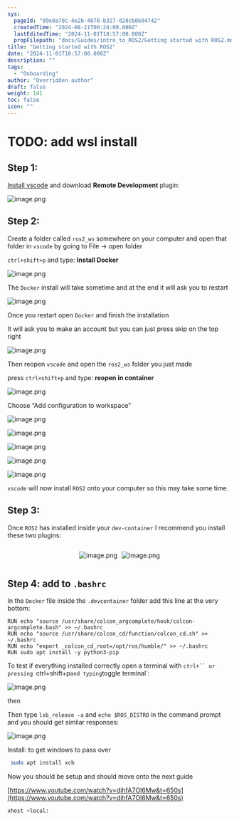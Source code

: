 ```yaml
---
sys:
  pageId: "89e0a78c-4e2b-4070-b327-d28cb0694742"
  createdTime: "2024-08-21T00:24:00.000Z"
  lastEditedTime: "2024-11-01T18:57:00.000Z"
  propFilepath: "docs/Guides/intro_to_ROS2/Getting started with ROS2.md"
title: "Getting started with ROS2"
date: "2024-11-01T18:57:00.000Z"
description: ""
tags:
  - "Onboarding"
author: "Overridden author"
draft: false
weight: 141
toc: false
icon: ""
---
```


# TODO: add wsl install

## Step 1:

[Install vscode](https://code.visualstudio.com/download) and download **Remote Development** plugin:

![image.png](https://prod-files-secure.s3.us-west-2.amazonaws.com/d518164a-d88e-44d1-a4ee-3adb3bd8bce0/efb52993-1881-4a40-b95e-6f020334f022/image.png?X-Amz-Algorithm=AWS4-HMAC-SHA256&X-Amz-Content-Sha256=UNSIGNED-PAYLOAD&X-Amz-Credential=ASIAZI2LB466QVCIAYZR%2F20250223%2Fus-west-2%2Fs3%2Faws4_request&X-Amz-Date=20250223T070707Z&X-Amz-Expires=3600&X-Amz-Security-Token=IQoJb3JpZ2luX2VjENf%2F%2F%2F%2F%2F%2F%2F%2F%2F%2FwEaCXVzLXdlc3QtMiJHMEUCIQC%2Fx0CUbvGocqGMuAyT%2FQ1fwtMZETo2Ys90P23odyh%2BjwIgLPHrsFcCK8f4iN9oPCAOD6%2Fz%2BIg8ZKftUtdovfIvG9sq%2FwMIEBAAGgw2Mzc0MjMxODM4MDUiDEtTGD2oG6x%2FowCstSrcA1gruf1BIFk99IEkZolS%2FWbbsftXXikeOXmK0FOoQsEYBFFMIt%2BzZ%2Fhy0xvOgqtwbF%2Bve4%2BRsVa8tzyps7NBghAhz%2FdIBFKVFuXImu0sE10vUbTCKcWpXWINinb%2BzhrwWmpoYoMGtnnhzK%2BuD5H3aF9OzLL0RvK%2BCny5h0xmgJLvFR%2FaE0L5Ytwg36g5NmBDZoOejAzCHSgXlnVizi7XX8%2FXKYIkzjzvokx3W16W4u%2F1ZSgwyttyjg0Rjw269MguYPbqVFzfZCEYJDMjy%2BNVIg9WzDsRztdaEo0tNnDhKwoMIACURDX%2BeytpG8IsYNmH2Hgs2fB%2BNHpu3UnEOTKBl%2FzSnZ%2BPNUFQ1ukjEj5U%2FGHFitl2d7ixPJOYhhA6BQ95uDZAbY5SAXRXb3SmHmotUZvr4Vw%2FeW0paCPD2mzCVp9ET8p7mihuGobiOYXkOprC9RELvNCQmDQIj%2BkQ5UweQ64%2F8%2BCnUokI%2FQh%2F1L3Es2jRIOcDJLyKv3flbDvvzjY68XtswALKzjY2Sw0aq9tgyyOXfzTKYOrCZVsv7AoRcYUP4O%2Bbmbg1QmcQIOxOu0wMSKbbyuGzQe3swiyEDJbJTxghIpOm0ypK2brSYMpDvhvrLmD9h709OafE5%2Bg%2BMJSE670GOqUBLpr7MHv98%2FnTCJ4bFmWWyYt9mxfgQOZH5uPAb%2FMD6zyFmpQkyc8j%2FKof70w2HBtlg1AFC3GWJ39buouvINr5xV9ar2o7Wu7EbWhIouoxsrmdfLpCGcHWNTjhKmjLGdxi1jT0AbuKKXDiLkivOqg49o%2Fo%2Bni%2BYKZW0nz0zSuaHKEwBMudxHBNodBU%2BtOZbkPVRQ1KX1YEZNJbqYV8CtoIwgPfk%2Blw&X-Amz-Signature=879a8055e80a9ec962be0ecd457e114fe093993b6700d9f035acfda37c5f7caa&X-Amz-SignedHeaders=host&x-id=GetObject)

## Step 2:

Create a folder called `ros2_ws` somewhere on your computer and open that folder in `vscode` by going to File → open folder 

`ctrl+shift+p` and type: **Install Docker**

![image.png](https://prod-files-secure.s3.us-west-2.amazonaws.com/d518164a-d88e-44d1-a4ee-3adb3bd8bce0/2269dc0e-1cd5-47ff-bceb-c04ad9b2eab0/image.png?X-Amz-Algorithm=AWS4-HMAC-SHA256&X-Amz-Content-Sha256=UNSIGNED-PAYLOAD&X-Amz-Credential=ASIAZI2LB466QVCIAYZR%2F20250223%2Fus-west-2%2Fs3%2Faws4_request&X-Amz-Date=20250223T070707Z&X-Amz-Expires=3600&X-Amz-Security-Token=IQoJb3JpZ2luX2VjENf%2F%2F%2F%2F%2F%2F%2F%2F%2F%2FwEaCXVzLXdlc3QtMiJHMEUCIQC%2Fx0CUbvGocqGMuAyT%2FQ1fwtMZETo2Ys90P23odyh%2BjwIgLPHrsFcCK8f4iN9oPCAOD6%2Fz%2BIg8ZKftUtdovfIvG9sq%2FwMIEBAAGgw2Mzc0MjMxODM4MDUiDEtTGD2oG6x%2FowCstSrcA1gruf1BIFk99IEkZolS%2FWbbsftXXikeOXmK0FOoQsEYBFFMIt%2BzZ%2Fhy0xvOgqtwbF%2Bve4%2BRsVa8tzyps7NBghAhz%2FdIBFKVFuXImu0sE10vUbTCKcWpXWINinb%2BzhrwWmpoYoMGtnnhzK%2BuD5H3aF9OzLL0RvK%2BCny5h0xmgJLvFR%2FaE0L5Ytwg36g5NmBDZoOejAzCHSgXlnVizi7XX8%2FXKYIkzjzvokx3W16W4u%2F1ZSgwyttyjg0Rjw269MguYPbqVFzfZCEYJDMjy%2BNVIg9WzDsRztdaEo0tNnDhKwoMIACURDX%2BeytpG8IsYNmH2Hgs2fB%2BNHpu3UnEOTKBl%2FzSnZ%2BPNUFQ1ukjEj5U%2FGHFitl2d7ixPJOYhhA6BQ95uDZAbY5SAXRXb3SmHmotUZvr4Vw%2FeW0paCPD2mzCVp9ET8p7mihuGobiOYXkOprC9RELvNCQmDQIj%2BkQ5UweQ64%2F8%2BCnUokI%2FQh%2F1L3Es2jRIOcDJLyKv3flbDvvzjY68XtswALKzjY2Sw0aq9tgyyOXfzTKYOrCZVsv7AoRcYUP4O%2Bbmbg1QmcQIOxOu0wMSKbbyuGzQe3swiyEDJbJTxghIpOm0ypK2brSYMpDvhvrLmD9h709OafE5%2Bg%2BMJSE670GOqUBLpr7MHv98%2FnTCJ4bFmWWyYt9mxfgQOZH5uPAb%2FMD6zyFmpQkyc8j%2FKof70w2HBtlg1AFC3GWJ39buouvINr5xV9ar2o7Wu7EbWhIouoxsrmdfLpCGcHWNTjhKmjLGdxi1jT0AbuKKXDiLkivOqg49o%2Fo%2Bni%2BYKZW0nz0zSuaHKEwBMudxHBNodBU%2BtOZbkPVRQ1KX1YEZNJbqYV8CtoIwgPfk%2Blw&X-Amz-Signature=4f5b788ccb172d8a88b36b3edb85537b98ead74b8fe7a3bf2711b6dfe7d07588&X-Amz-SignedHeaders=host&x-id=GetObject)

The `Docker` install will take sometime and at the end it will ask you to restart

![image.png](https://prod-files-secure.s3.us-west-2.amazonaws.com/d518164a-d88e-44d1-a4ee-3adb3bd8bce0/ed233f78-be33-4b1f-b89c-9c346c0e961e/image.png?X-Amz-Algorithm=AWS4-HMAC-SHA256&X-Amz-Content-Sha256=UNSIGNED-PAYLOAD&X-Amz-Credential=ASIAZI2LB466QVCIAYZR%2F20250223%2Fus-west-2%2Fs3%2Faws4_request&X-Amz-Date=20250223T070707Z&X-Amz-Expires=3600&X-Amz-Security-Token=IQoJb3JpZ2luX2VjENf%2F%2F%2F%2F%2F%2F%2F%2F%2F%2FwEaCXVzLXdlc3QtMiJHMEUCIQC%2Fx0CUbvGocqGMuAyT%2FQ1fwtMZETo2Ys90P23odyh%2BjwIgLPHrsFcCK8f4iN9oPCAOD6%2Fz%2BIg8ZKftUtdovfIvG9sq%2FwMIEBAAGgw2Mzc0MjMxODM4MDUiDEtTGD2oG6x%2FowCstSrcA1gruf1BIFk99IEkZolS%2FWbbsftXXikeOXmK0FOoQsEYBFFMIt%2BzZ%2Fhy0xvOgqtwbF%2Bve4%2BRsVa8tzyps7NBghAhz%2FdIBFKVFuXImu0sE10vUbTCKcWpXWINinb%2BzhrwWmpoYoMGtnnhzK%2BuD5H3aF9OzLL0RvK%2BCny5h0xmgJLvFR%2FaE0L5Ytwg36g5NmBDZoOejAzCHSgXlnVizi7XX8%2FXKYIkzjzvokx3W16W4u%2F1ZSgwyttyjg0Rjw269MguYPbqVFzfZCEYJDMjy%2BNVIg9WzDsRztdaEo0tNnDhKwoMIACURDX%2BeytpG8IsYNmH2Hgs2fB%2BNHpu3UnEOTKBl%2FzSnZ%2BPNUFQ1ukjEj5U%2FGHFitl2d7ixPJOYhhA6BQ95uDZAbY5SAXRXb3SmHmotUZvr4Vw%2FeW0paCPD2mzCVp9ET8p7mihuGobiOYXkOprC9RELvNCQmDQIj%2BkQ5UweQ64%2F8%2BCnUokI%2FQh%2F1L3Es2jRIOcDJLyKv3flbDvvzjY68XtswALKzjY2Sw0aq9tgyyOXfzTKYOrCZVsv7AoRcYUP4O%2Bbmbg1QmcQIOxOu0wMSKbbyuGzQe3swiyEDJbJTxghIpOm0ypK2brSYMpDvhvrLmD9h709OafE5%2Bg%2BMJSE670GOqUBLpr7MHv98%2FnTCJ4bFmWWyYt9mxfgQOZH5uPAb%2FMD6zyFmpQkyc8j%2FKof70w2HBtlg1AFC3GWJ39buouvINr5xV9ar2o7Wu7EbWhIouoxsrmdfLpCGcHWNTjhKmjLGdxi1jT0AbuKKXDiLkivOqg49o%2Fo%2Bni%2BYKZW0nz0zSuaHKEwBMudxHBNodBU%2BtOZbkPVRQ1KX1YEZNJbqYV8CtoIwgPfk%2Blw&X-Amz-Signature=7cc0276876f9eb7d30eaf647a79469ada5816ccaa54e6a14e3a8120101634e2f&X-Amz-SignedHeaders=host&x-id=GetObject)

Once you restart open `Docker` and finish the installation

It will ask you to make an account but you can just press skip on the top right

![image.png](https://prod-files-secure.s3.us-west-2.amazonaws.com/d518164a-d88e-44d1-a4ee-3adb3bd8bce0/21010ad9-1659-4fd9-9f59-9932a09b2a3d/image.png?X-Amz-Algorithm=AWS4-HMAC-SHA256&X-Amz-Content-Sha256=UNSIGNED-PAYLOAD&X-Amz-Credential=ASIAZI2LB466QVCIAYZR%2F20250223%2Fus-west-2%2Fs3%2Faws4_request&X-Amz-Date=20250223T070707Z&X-Amz-Expires=3600&X-Amz-Security-Token=IQoJb3JpZ2luX2VjENf%2F%2F%2F%2F%2F%2F%2F%2F%2F%2FwEaCXVzLXdlc3QtMiJHMEUCIQC%2Fx0CUbvGocqGMuAyT%2FQ1fwtMZETo2Ys90P23odyh%2BjwIgLPHrsFcCK8f4iN9oPCAOD6%2Fz%2BIg8ZKftUtdovfIvG9sq%2FwMIEBAAGgw2Mzc0MjMxODM4MDUiDEtTGD2oG6x%2FowCstSrcA1gruf1BIFk99IEkZolS%2FWbbsftXXikeOXmK0FOoQsEYBFFMIt%2BzZ%2Fhy0xvOgqtwbF%2Bve4%2BRsVa8tzyps7NBghAhz%2FdIBFKVFuXImu0sE10vUbTCKcWpXWINinb%2BzhrwWmpoYoMGtnnhzK%2BuD5H3aF9OzLL0RvK%2BCny5h0xmgJLvFR%2FaE0L5Ytwg36g5NmBDZoOejAzCHSgXlnVizi7XX8%2FXKYIkzjzvokx3W16W4u%2F1ZSgwyttyjg0Rjw269MguYPbqVFzfZCEYJDMjy%2BNVIg9WzDsRztdaEo0tNnDhKwoMIACURDX%2BeytpG8IsYNmH2Hgs2fB%2BNHpu3UnEOTKBl%2FzSnZ%2BPNUFQ1ukjEj5U%2FGHFitl2d7ixPJOYhhA6BQ95uDZAbY5SAXRXb3SmHmotUZvr4Vw%2FeW0paCPD2mzCVp9ET8p7mihuGobiOYXkOprC9RELvNCQmDQIj%2BkQ5UweQ64%2F8%2BCnUokI%2FQh%2F1L3Es2jRIOcDJLyKv3flbDvvzjY68XtswALKzjY2Sw0aq9tgyyOXfzTKYOrCZVsv7AoRcYUP4O%2Bbmbg1QmcQIOxOu0wMSKbbyuGzQe3swiyEDJbJTxghIpOm0ypK2brSYMpDvhvrLmD9h709OafE5%2Bg%2BMJSE670GOqUBLpr7MHv98%2FnTCJ4bFmWWyYt9mxfgQOZH5uPAb%2FMD6zyFmpQkyc8j%2FKof70w2HBtlg1AFC3GWJ39buouvINr5xV9ar2o7Wu7EbWhIouoxsrmdfLpCGcHWNTjhKmjLGdxi1jT0AbuKKXDiLkivOqg49o%2Fo%2Bni%2BYKZW0nz0zSuaHKEwBMudxHBNodBU%2BtOZbkPVRQ1KX1YEZNJbqYV8CtoIwgPfk%2Blw&X-Amz-Signature=62f453e77072c49c76e1b8ddd7b128ac515513b511c7fcb2865f6ab1fd969b4b&X-Amz-SignedHeaders=host&x-id=GetObject)

Then reopen `vscode` and open the `ros2_ws` folder you just made

press `ctrl+shift+p` and type: **reopen in container**

![image.png](https://prod-files-secure.s3.us-west-2.amazonaws.com/d518164a-d88e-44d1-a4ee-3adb3bd8bce0/4e93b8c2-41ad-488c-8095-c74205196118/image.png?X-Amz-Algorithm=AWS4-HMAC-SHA256&X-Amz-Content-Sha256=UNSIGNED-PAYLOAD&X-Amz-Credential=ASIAZI2LB466QVCIAYZR%2F20250223%2Fus-west-2%2Fs3%2Faws4_request&X-Amz-Date=20250223T070707Z&X-Amz-Expires=3600&X-Amz-Security-Token=IQoJb3JpZ2luX2VjENf%2F%2F%2F%2F%2F%2F%2F%2F%2F%2FwEaCXVzLXdlc3QtMiJHMEUCIQC%2Fx0CUbvGocqGMuAyT%2FQ1fwtMZETo2Ys90P23odyh%2BjwIgLPHrsFcCK8f4iN9oPCAOD6%2Fz%2BIg8ZKftUtdovfIvG9sq%2FwMIEBAAGgw2Mzc0MjMxODM4MDUiDEtTGD2oG6x%2FowCstSrcA1gruf1BIFk99IEkZolS%2FWbbsftXXikeOXmK0FOoQsEYBFFMIt%2BzZ%2Fhy0xvOgqtwbF%2Bve4%2BRsVa8tzyps7NBghAhz%2FdIBFKVFuXImu0sE10vUbTCKcWpXWINinb%2BzhrwWmpoYoMGtnnhzK%2BuD5H3aF9OzLL0RvK%2BCny5h0xmgJLvFR%2FaE0L5Ytwg36g5NmBDZoOejAzCHSgXlnVizi7XX8%2FXKYIkzjzvokx3W16W4u%2F1ZSgwyttyjg0Rjw269MguYPbqVFzfZCEYJDMjy%2BNVIg9WzDsRztdaEo0tNnDhKwoMIACURDX%2BeytpG8IsYNmH2Hgs2fB%2BNHpu3UnEOTKBl%2FzSnZ%2BPNUFQ1ukjEj5U%2FGHFitl2d7ixPJOYhhA6BQ95uDZAbY5SAXRXb3SmHmotUZvr4Vw%2FeW0paCPD2mzCVp9ET8p7mihuGobiOYXkOprC9RELvNCQmDQIj%2BkQ5UweQ64%2F8%2BCnUokI%2FQh%2F1L3Es2jRIOcDJLyKv3flbDvvzjY68XtswALKzjY2Sw0aq9tgyyOXfzTKYOrCZVsv7AoRcYUP4O%2Bbmbg1QmcQIOxOu0wMSKbbyuGzQe3swiyEDJbJTxghIpOm0ypK2brSYMpDvhvrLmD9h709OafE5%2Bg%2BMJSE670GOqUBLpr7MHv98%2FnTCJ4bFmWWyYt9mxfgQOZH5uPAb%2FMD6zyFmpQkyc8j%2FKof70w2HBtlg1AFC3GWJ39buouvINr5xV9ar2o7Wu7EbWhIouoxsrmdfLpCGcHWNTjhKmjLGdxi1jT0AbuKKXDiLkivOqg49o%2Fo%2Bni%2BYKZW0nz0zSuaHKEwBMudxHBNodBU%2BtOZbkPVRQ1KX1YEZNJbqYV8CtoIwgPfk%2Blw&X-Amz-Signature=35975fe313055d7b3377550f79d6fd342dc28c9abdd608807a16d5058771a456&X-Amz-SignedHeaders=host&x-id=GetObject)

Choose “Add configuration to workspace”

![image.png](https://prod-files-secure.s3.us-west-2.amazonaws.com/d518164a-d88e-44d1-a4ee-3adb3bd8bce0/9560b282-5060-4989-ba37-97e7b2c22476/image.png?X-Amz-Algorithm=AWS4-HMAC-SHA256&X-Amz-Content-Sha256=UNSIGNED-PAYLOAD&X-Amz-Credential=ASIAZI2LB466QVCIAYZR%2F20250223%2Fus-west-2%2Fs3%2Faws4_request&X-Amz-Date=20250223T070707Z&X-Amz-Expires=3600&X-Amz-Security-Token=IQoJb3JpZ2luX2VjENf%2F%2F%2F%2F%2F%2F%2F%2F%2F%2FwEaCXVzLXdlc3QtMiJHMEUCIQC%2Fx0CUbvGocqGMuAyT%2FQ1fwtMZETo2Ys90P23odyh%2BjwIgLPHrsFcCK8f4iN9oPCAOD6%2Fz%2BIg8ZKftUtdovfIvG9sq%2FwMIEBAAGgw2Mzc0MjMxODM4MDUiDEtTGD2oG6x%2FowCstSrcA1gruf1BIFk99IEkZolS%2FWbbsftXXikeOXmK0FOoQsEYBFFMIt%2BzZ%2Fhy0xvOgqtwbF%2Bve4%2BRsVa8tzyps7NBghAhz%2FdIBFKVFuXImu0sE10vUbTCKcWpXWINinb%2BzhrwWmpoYoMGtnnhzK%2BuD5H3aF9OzLL0RvK%2BCny5h0xmgJLvFR%2FaE0L5Ytwg36g5NmBDZoOejAzCHSgXlnVizi7XX8%2FXKYIkzjzvokx3W16W4u%2F1ZSgwyttyjg0Rjw269MguYPbqVFzfZCEYJDMjy%2BNVIg9WzDsRztdaEo0tNnDhKwoMIACURDX%2BeytpG8IsYNmH2Hgs2fB%2BNHpu3UnEOTKBl%2FzSnZ%2BPNUFQ1ukjEj5U%2FGHFitl2d7ixPJOYhhA6BQ95uDZAbY5SAXRXb3SmHmotUZvr4Vw%2FeW0paCPD2mzCVp9ET8p7mihuGobiOYXkOprC9RELvNCQmDQIj%2BkQ5UweQ64%2F8%2BCnUokI%2FQh%2F1L3Es2jRIOcDJLyKv3flbDvvzjY68XtswALKzjY2Sw0aq9tgyyOXfzTKYOrCZVsv7AoRcYUP4O%2Bbmbg1QmcQIOxOu0wMSKbbyuGzQe3swiyEDJbJTxghIpOm0ypK2brSYMpDvhvrLmD9h709OafE5%2Bg%2BMJSE670GOqUBLpr7MHv98%2FnTCJ4bFmWWyYt9mxfgQOZH5uPAb%2FMD6zyFmpQkyc8j%2FKof70w2HBtlg1AFC3GWJ39buouvINr5xV9ar2o7Wu7EbWhIouoxsrmdfLpCGcHWNTjhKmjLGdxi1jT0AbuKKXDiLkivOqg49o%2Fo%2Bni%2BYKZW0nz0zSuaHKEwBMudxHBNodBU%2BtOZbkPVRQ1KX1YEZNJbqYV8CtoIwgPfk%2Blw&X-Amz-Signature=5a39bcd49212240beb4999da3abba570c400be25306091752f68041ee91fd926&X-Amz-SignedHeaders=host&x-id=GetObject)

![image.png](https://prod-files-secure.s3.us-west-2.amazonaws.com/d518164a-d88e-44d1-a4ee-3adb3bd8bce0/2ee63f81-886b-48e8-a553-dc6e5eac99e4/image.png?X-Amz-Algorithm=AWS4-HMAC-SHA256&X-Amz-Content-Sha256=UNSIGNED-PAYLOAD&X-Amz-Credential=ASIAZI2LB466QVCIAYZR%2F20250223%2Fus-west-2%2Fs3%2Faws4_request&X-Amz-Date=20250223T070707Z&X-Amz-Expires=3600&X-Amz-Security-Token=IQoJb3JpZ2luX2VjENf%2F%2F%2F%2F%2F%2F%2F%2F%2F%2FwEaCXVzLXdlc3QtMiJHMEUCIQC%2Fx0CUbvGocqGMuAyT%2FQ1fwtMZETo2Ys90P23odyh%2BjwIgLPHrsFcCK8f4iN9oPCAOD6%2Fz%2BIg8ZKftUtdovfIvG9sq%2FwMIEBAAGgw2Mzc0MjMxODM4MDUiDEtTGD2oG6x%2FowCstSrcA1gruf1BIFk99IEkZolS%2FWbbsftXXikeOXmK0FOoQsEYBFFMIt%2BzZ%2Fhy0xvOgqtwbF%2Bve4%2BRsVa8tzyps7NBghAhz%2FdIBFKVFuXImu0sE10vUbTCKcWpXWINinb%2BzhrwWmpoYoMGtnnhzK%2BuD5H3aF9OzLL0RvK%2BCny5h0xmgJLvFR%2FaE0L5Ytwg36g5NmBDZoOejAzCHSgXlnVizi7XX8%2FXKYIkzjzvokx3W16W4u%2F1ZSgwyttyjg0Rjw269MguYPbqVFzfZCEYJDMjy%2BNVIg9WzDsRztdaEo0tNnDhKwoMIACURDX%2BeytpG8IsYNmH2Hgs2fB%2BNHpu3UnEOTKBl%2FzSnZ%2BPNUFQ1ukjEj5U%2FGHFitl2d7ixPJOYhhA6BQ95uDZAbY5SAXRXb3SmHmotUZvr4Vw%2FeW0paCPD2mzCVp9ET8p7mihuGobiOYXkOprC9RELvNCQmDQIj%2BkQ5UweQ64%2F8%2BCnUokI%2FQh%2F1L3Es2jRIOcDJLyKv3flbDvvzjY68XtswALKzjY2Sw0aq9tgyyOXfzTKYOrCZVsv7AoRcYUP4O%2Bbmbg1QmcQIOxOu0wMSKbbyuGzQe3swiyEDJbJTxghIpOm0ypK2brSYMpDvhvrLmD9h709OafE5%2Bg%2BMJSE670GOqUBLpr7MHv98%2FnTCJ4bFmWWyYt9mxfgQOZH5uPAb%2FMD6zyFmpQkyc8j%2FKof70w2HBtlg1AFC3GWJ39buouvINr5xV9ar2o7Wu7EbWhIouoxsrmdfLpCGcHWNTjhKmjLGdxi1jT0AbuKKXDiLkivOqg49o%2Fo%2Bni%2BYKZW0nz0zSuaHKEwBMudxHBNodBU%2BtOZbkPVRQ1KX1YEZNJbqYV8CtoIwgPfk%2Blw&X-Amz-Signature=93b3d21a69943530582a13aebd609faff865c9b5b26345bbcc1892e79e934f46&X-Amz-SignedHeaders=host&x-id=GetObject)

![image.png](https://prod-files-secure.s3.us-west-2.amazonaws.com/d518164a-d88e-44d1-a4ee-3adb3bd8bce0/ae1580b2-b048-407e-aed9-b584224a7a04/image.png?X-Amz-Algorithm=AWS4-HMAC-SHA256&X-Amz-Content-Sha256=UNSIGNED-PAYLOAD&X-Amz-Credential=ASIAZI2LB466QVCIAYZR%2F20250223%2Fus-west-2%2Fs3%2Faws4_request&X-Amz-Date=20250223T070707Z&X-Amz-Expires=3600&X-Amz-Security-Token=IQoJb3JpZ2luX2VjENf%2F%2F%2F%2F%2F%2F%2F%2F%2F%2FwEaCXVzLXdlc3QtMiJHMEUCIQC%2Fx0CUbvGocqGMuAyT%2FQ1fwtMZETo2Ys90P23odyh%2BjwIgLPHrsFcCK8f4iN9oPCAOD6%2Fz%2BIg8ZKftUtdovfIvG9sq%2FwMIEBAAGgw2Mzc0MjMxODM4MDUiDEtTGD2oG6x%2FowCstSrcA1gruf1BIFk99IEkZolS%2FWbbsftXXikeOXmK0FOoQsEYBFFMIt%2BzZ%2Fhy0xvOgqtwbF%2Bve4%2BRsVa8tzyps7NBghAhz%2FdIBFKVFuXImu0sE10vUbTCKcWpXWINinb%2BzhrwWmpoYoMGtnnhzK%2BuD5H3aF9OzLL0RvK%2BCny5h0xmgJLvFR%2FaE0L5Ytwg36g5NmBDZoOejAzCHSgXlnVizi7XX8%2FXKYIkzjzvokx3W16W4u%2F1ZSgwyttyjg0Rjw269MguYPbqVFzfZCEYJDMjy%2BNVIg9WzDsRztdaEo0tNnDhKwoMIACURDX%2BeytpG8IsYNmH2Hgs2fB%2BNHpu3UnEOTKBl%2FzSnZ%2BPNUFQ1ukjEj5U%2FGHFitl2d7ixPJOYhhA6BQ95uDZAbY5SAXRXb3SmHmotUZvr4Vw%2FeW0paCPD2mzCVp9ET8p7mihuGobiOYXkOprC9RELvNCQmDQIj%2BkQ5UweQ64%2F8%2BCnUokI%2FQh%2F1L3Es2jRIOcDJLyKv3flbDvvzjY68XtswALKzjY2Sw0aq9tgyyOXfzTKYOrCZVsv7AoRcYUP4O%2Bbmbg1QmcQIOxOu0wMSKbbyuGzQe3swiyEDJbJTxghIpOm0ypK2brSYMpDvhvrLmD9h709OafE5%2Bg%2BMJSE670GOqUBLpr7MHv98%2FnTCJ4bFmWWyYt9mxfgQOZH5uPAb%2FMD6zyFmpQkyc8j%2FKof70w2HBtlg1AFC3GWJ39buouvINr5xV9ar2o7Wu7EbWhIouoxsrmdfLpCGcHWNTjhKmjLGdxi1jT0AbuKKXDiLkivOqg49o%2Fo%2Bni%2BYKZW0nz0zSuaHKEwBMudxHBNodBU%2BtOZbkPVRQ1KX1YEZNJbqYV8CtoIwgPfk%2Blw&X-Amz-Signature=76bbf5ce2a0ff236365fe4b41bfe4ebc1ec0d0bae583f5c7ae1733372269d1d8&X-Amz-SignedHeaders=host&x-id=GetObject)

![image.png](https://prod-files-secure.s3.us-west-2.amazonaws.com/d518164a-d88e-44d1-a4ee-3adb3bd8bce0/53255b28-f75e-430f-b9e3-c0ac8577e42b/image.png?X-Amz-Algorithm=AWS4-HMAC-SHA256&X-Amz-Content-Sha256=UNSIGNED-PAYLOAD&X-Amz-Credential=ASIAZI2LB466QVCIAYZR%2F20250223%2Fus-west-2%2Fs3%2Faws4_request&X-Amz-Date=20250223T070707Z&X-Amz-Expires=3600&X-Amz-Security-Token=IQoJb3JpZ2luX2VjENf%2F%2F%2F%2F%2F%2F%2F%2F%2F%2FwEaCXVzLXdlc3QtMiJHMEUCIQC%2Fx0CUbvGocqGMuAyT%2FQ1fwtMZETo2Ys90P23odyh%2BjwIgLPHrsFcCK8f4iN9oPCAOD6%2Fz%2BIg8ZKftUtdovfIvG9sq%2FwMIEBAAGgw2Mzc0MjMxODM4MDUiDEtTGD2oG6x%2FowCstSrcA1gruf1BIFk99IEkZolS%2FWbbsftXXikeOXmK0FOoQsEYBFFMIt%2BzZ%2Fhy0xvOgqtwbF%2Bve4%2BRsVa8tzyps7NBghAhz%2FdIBFKVFuXImu0sE10vUbTCKcWpXWINinb%2BzhrwWmpoYoMGtnnhzK%2BuD5H3aF9OzLL0RvK%2BCny5h0xmgJLvFR%2FaE0L5Ytwg36g5NmBDZoOejAzCHSgXlnVizi7XX8%2FXKYIkzjzvokx3W16W4u%2F1ZSgwyttyjg0Rjw269MguYPbqVFzfZCEYJDMjy%2BNVIg9WzDsRztdaEo0tNnDhKwoMIACURDX%2BeytpG8IsYNmH2Hgs2fB%2BNHpu3UnEOTKBl%2FzSnZ%2BPNUFQ1ukjEj5U%2FGHFitl2d7ixPJOYhhA6BQ95uDZAbY5SAXRXb3SmHmotUZvr4Vw%2FeW0paCPD2mzCVp9ET8p7mihuGobiOYXkOprC9RELvNCQmDQIj%2BkQ5UweQ64%2F8%2BCnUokI%2FQh%2F1L3Es2jRIOcDJLyKv3flbDvvzjY68XtswALKzjY2Sw0aq9tgyyOXfzTKYOrCZVsv7AoRcYUP4O%2Bbmbg1QmcQIOxOu0wMSKbbyuGzQe3swiyEDJbJTxghIpOm0ypK2brSYMpDvhvrLmD9h709OafE5%2Bg%2BMJSE670GOqUBLpr7MHv98%2FnTCJ4bFmWWyYt9mxfgQOZH5uPAb%2FMD6zyFmpQkyc8j%2FKof70w2HBtlg1AFC3GWJ39buouvINr5xV9ar2o7Wu7EbWhIouoxsrmdfLpCGcHWNTjhKmjLGdxi1jT0AbuKKXDiLkivOqg49o%2Fo%2Bni%2BYKZW0nz0zSuaHKEwBMudxHBNodBU%2BtOZbkPVRQ1KX1YEZNJbqYV8CtoIwgPfk%2Blw&X-Amz-Signature=7cb70d91ef0bd02f632bb5f05fa6520f2379b569a94fd82ae62613f0d16f9164&X-Amz-SignedHeaders=host&x-id=GetObject)

![image.png](https://prod-files-secure.s3.us-west-2.amazonaws.com/d518164a-d88e-44d1-a4ee-3adb3bd8bce0/7c562767-5af9-4ffb-97d1-327bcdf4ee00/image.png?X-Amz-Algorithm=AWS4-HMAC-SHA256&X-Amz-Content-Sha256=UNSIGNED-PAYLOAD&X-Amz-Credential=ASIAZI2LB466QVCIAYZR%2F20250223%2Fus-west-2%2Fs3%2Faws4_request&X-Amz-Date=20250223T070707Z&X-Amz-Expires=3600&X-Amz-Security-Token=IQoJb3JpZ2luX2VjENf%2F%2F%2F%2F%2F%2F%2F%2F%2F%2FwEaCXVzLXdlc3QtMiJHMEUCIQC%2Fx0CUbvGocqGMuAyT%2FQ1fwtMZETo2Ys90P23odyh%2BjwIgLPHrsFcCK8f4iN9oPCAOD6%2Fz%2BIg8ZKftUtdovfIvG9sq%2FwMIEBAAGgw2Mzc0MjMxODM4MDUiDEtTGD2oG6x%2FowCstSrcA1gruf1BIFk99IEkZolS%2FWbbsftXXikeOXmK0FOoQsEYBFFMIt%2BzZ%2Fhy0xvOgqtwbF%2Bve4%2BRsVa8tzyps7NBghAhz%2FdIBFKVFuXImu0sE10vUbTCKcWpXWINinb%2BzhrwWmpoYoMGtnnhzK%2BuD5H3aF9OzLL0RvK%2BCny5h0xmgJLvFR%2FaE0L5Ytwg36g5NmBDZoOejAzCHSgXlnVizi7XX8%2FXKYIkzjzvokx3W16W4u%2F1ZSgwyttyjg0Rjw269MguYPbqVFzfZCEYJDMjy%2BNVIg9WzDsRztdaEo0tNnDhKwoMIACURDX%2BeytpG8IsYNmH2Hgs2fB%2BNHpu3UnEOTKBl%2FzSnZ%2BPNUFQ1ukjEj5U%2FGHFitl2d7ixPJOYhhA6BQ95uDZAbY5SAXRXb3SmHmotUZvr4Vw%2FeW0paCPD2mzCVp9ET8p7mihuGobiOYXkOprC9RELvNCQmDQIj%2BkQ5UweQ64%2F8%2BCnUokI%2FQh%2F1L3Es2jRIOcDJLyKv3flbDvvzjY68XtswALKzjY2Sw0aq9tgyyOXfzTKYOrCZVsv7AoRcYUP4O%2Bbmbg1QmcQIOxOu0wMSKbbyuGzQe3swiyEDJbJTxghIpOm0ypK2brSYMpDvhvrLmD9h709OafE5%2Bg%2BMJSE670GOqUBLpr7MHv98%2FnTCJ4bFmWWyYt9mxfgQOZH5uPAb%2FMD6zyFmpQkyc8j%2FKof70w2HBtlg1AFC3GWJ39buouvINr5xV9ar2o7Wu7EbWhIouoxsrmdfLpCGcHWNTjhKmjLGdxi1jT0AbuKKXDiLkivOqg49o%2Fo%2Bni%2BYKZW0nz0zSuaHKEwBMudxHBNodBU%2BtOZbkPVRQ1KX1YEZNJbqYV8CtoIwgPfk%2Blw&X-Amz-Signature=8854ca922104ddb750974fd70efa24c683d2467a643929c185e370203fcdeb0e&X-Amz-SignedHeaders=host&x-id=GetObject)

`vscode` will now install `ROS2` onto your computer so this may take some time.

## Step 3:

Once `ROS2` has installed inside your `dev-container` I recommend you install these two plugins:

<div style="display: flex;flex-direction: row; column-gap:10px; max-width: 630px;justify-content: center;">
<div>

![image.png](https://prod-files-secure.s3.us-west-2.amazonaws.com/d518164a-d88e-44d1-a4ee-3adb3bd8bce0/3fc3d550-5a54-4ba1-ba6b-faa01cdb7369/image.png?X-Amz-Algorithm=AWS4-HMAC-SHA256&X-Amz-Content-Sha256=UNSIGNED-PAYLOAD&X-Amz-Credential=ASIAZI2LB466QNPCC6V7%2F20250223%2Fus-west-2%2Fs3%2Faws4_request&X-Amz-Date=20250223T070709Z&X-Amz-Expires=3600&X-Amz-Security-Token=IQoJb3JpZ2luX2VjENX%2F%2F%2F%2F%2F%2F%2F%2F%2F%2FwEaCXVzLXdlc3QtMiJHMEUCIQChhFSnt8U7NO3Pp40yjsUXVVrTF2CCN1V9tDqWudIUZQIgQIUUKZG%2F3cWFkKiUgMFzXS2ycXkNeFMbXpLifGCKYYEqiAQI%2Fv%2F%2F%2F%2F%2F%2F%2F%2F%2F%2FARAAGgw2Mzc0MjMxODM4MDUiDMlGWR1v4i%2BaABvz3SrcA7zTke2%2FpAONbyyzq6eloeVSfpx%2FX7c%2F9cbvOnRgjSnwxmnT9rtaMUjXQfeI2aFz7%2BxwOcC17nxv4tyS0M0thZfsrN%2FNymNsyCEch8XYnHTuoQEpovIZnLffL6EPUAw1%2F2pXzrMWWc2XMd2zjlqeAzuolcDswm4km2en2SBZ0%2BIjJkIoMXm8e9Eal8jof4MVo5McKGV8xqKpFPn%2BcbsrBW0ftEIHNTi1zxS92J0ZpeOQ8CsS7bNGcmv6fmQcS8jfoMjs1frY1SVfI%2BpffNg5ECeWneDTxjrF%2FkboXweYxUQcVQFdecqy%2B%2B80OiQyNodcZ%2BVSlr9GfFnQKPUkmxhBE32b3KaN6xeIr%2BPD%2F2JJUDwsuo%2BYL6uYLpxRHadLGs%2F%2BMfWy5sle13pwj5ZtHyRGubykssoszR9fY7wnZhtc8E34wSwlW35fDSMxofJcdzeCCDnkmdoT9AjzEiPccSEijpkKLhnfscLuHm8itETGBnQS8PJdQe5D%2BChz3HrS82oyth8%2FTD4lwYqwmRCJbDqRenEmK%2BoUN9p8pe7RLTiR%2FlC4uTwQeg%2FeAyzsTIMR937fjjkDO1%2B6GvrFNTtJ4NapdID7qSWeFc5OhdRBQ1efcLV%2BymyyaaUM1GLHxRboMLPT6r0GOqUBXfAN3t7a40FTAy0N8NGIHrEbz7r2nYt3OKlSU7KqgLdQ0TgYnv4VIjOW%2BPZ114o5%2B1wcU%2BQhGMfAs%2Bv9eDDKTdlXoeTfUEAC8lFd%2BnDGX33KkbGJ2i%2BXZFguiJDyQEa61CVqPtTMcLRd99GF50%2FjKdkH2jacwJUL6FDfLHcOkeFutqfSMejl1TKFv%2FHZk79hlrIM8n01T1HThP4KQBqZpO22BIyW&X-Amz-Signature=a7a44a4c46952a8419f71610d091d7b80494e1e9703cfbcf702c9216d5a16684&X-Amz-SignedHeaders=host&x-id=GetObject)

</div>
<div>

![image.png](https://prod-files-secure.s3.us-west-2.amazonaws.com/d518164a-d88e-44d1-a4ee-3adb3bd8bce0/d994cc66-13c2-4093-a5a3-f84cf4601a82/image.png?X-Amz-Algorithm=AWS4-HMAC-SHA256&X-Amz-Content-Sha256=UNSIGNED-PAYLOAD&X-Amz-Credential=ASIAZI2LB466QCBCIG62%2F20250223%2Fus-west-2%2Fs3%2Faws4_request&X-Amz-Date=20250223T070709Z&X-Amz-Expires=3600&X-Amz-Security-Token=IQoJb3JpZ2luX2VjENf%2F%2F%2F%2F%2F%2F%2F%2F%2F%2FwEaCXVzLXdlc3QtMiJHMEUCIDmWfaLpv1Sr6x%2B8su72fAnsxZ0GCFEg1vKmnnJ2XFdJAiEAxuXevsCiea%2FURZSAMSfYgHeKa5EpC%2B1Uc%2F1xc9rOIAgq%2FwMIEBAAGgw2Mzc0MjMxODM4MDUiDD7aey1u5NzScTEFZSrcAySYAOc2%2Brc7QGo27Rm7RinMnwT%2FiV4qedhIW43XDigcVT61mZfkgLuTDQLzKxmVwDmuxBo5CTdM2nR45cVsEk%2BKpyIMCwD74Lj8F%2B6WFhDfILqSUig28YGBxcwNhM0iua%2BL85YrdwZgQlXUW%2B2ysUmvpT7JtHH2N8mbTMa7fOb%2Bi3Qjxrb99WJ7R91lV2be0emacizqozqj6y82VRLYxNvSEtG53ZAaKcvpvFfCEEjpEAsMTckL3rYgdif3JsDnFb%2BfJl4xBE7%2BCsYkltVLsnksFRsrAwnEgIiqN68WQhP76jepd2FiZ2vTAfbJBVO2ODoUo3ck5ipHoxJ0FlANKH2Ix4wymR9g54OVwyXjXbg%2BD9v0eGNCe8PRqps6S3gk9rTeDKJHxjt%2FYwcxSO9%2F7BafrD%2BFLh8DgsutGbASra0a52pwRF1vOxbDq%2F0uNY%2FTXdaJPzZlo%2FDl1Hjr3Z6W14CJ4wiFwGKfUD3wRrzyDuJLsJfovJkkD544pD5Ec74A0I%2BeBL51n%2FRYp8CI7z0ER4byhGE0LxDt8WZArtXJ6TNu3tbZRLGcw7278ye3FZOl9HvJgbKPLSxsBssSnD0OXrLGOVRqTZU0tW2usqXTKFzQpA8vNAi%2BPbrqZtjdMLqC670GOqUBNflV6zcYiBqSW3YZAhZjicuCXbWlnFd0xrTb1jW%2F8TdDj6RcPMm7T9hGsaOWHuUBoofOwmddPmszuZx1wwNprNaqglnfnF09nMgQqWgn%2FeDbCubFj7Cs%2FJvFD9bV%2Fbd8IN2Y9oHeorX1YqH2U6iLI6GF07MuMJa9VjWneQl4EQHMpmsYaVZkwedFUTTd23L%2BQm6MlR1Ukp2U7%2F6hRApGPnv%2BkPFC&X-Amz-Signature=12b8dec93ba53a38de987a7cae39d86a56ed44d5c28e2f30a17cb8ed28570197&X-Amz-SignedHeaders=host&x-id=GetObject)

</div>
</div>

## Step 4: add to `.bashrc`

In the `Docker` file inside the `.devcontainer` folder add this line at the very bottom: 

```docker
RUN echo "source /usr/share/colcon_argcomplete/hook/colcon-argcomplete.bash" >> ~/.bashrc
RUN echo "source /usr/share/colcon_cd/function/colcon_cd.sh" >> ~/.bashrc
RUN echo "export _colcon_cd_root=/opt/ros/humble/" >> ~/.bashrc
RUN sudo apt install -y python3-pip 
```

To test if everything installed correctly open a terminal with `ctrl+`` or pressing `ctrl+shift+p` and typing `toggle terminal`:

![image.png](https://prod-files-secure.s3.us-west-2.amazonaws.com/d518164a-d88e-44d1-a4ee-3adb3bd8bce0/6a4943d8-b04e-4c02-9a58-775f3384d1a5/image.png?X-Amz-Algorithm=AWS4-HMAC-SHA256&X-Amz-Content-Sha256=UNSIGNED-PAYLOAD&X-Amz-Credential=ASIAZI2LB466QVCIAYZR%2F20250223%2Fus-west-2%2Fs3%2Faws4_request&X-Amz-Date=20250223T070707Z&X-Amz-Expires=3600&X-Amz-Security-Token=IQoJb3JpZ2luX2VjENf%2F%2F%2F%2F%2F%2F%2F%2F%2F%2FwEaCXVzLXdlc3QtMiJHMEUCIQC%2Fx0CUbvGocqGMuAyT%2FQ1fwtMZETo2Ys90P23odyh%2BjwIgLPHrsFcCK8f4iN9oPCAOD6%2Fz%2BIg8ZKftUtdovfIvG9sq%2FwMIEBAAGgw2Mzc0MjMxODM4MDUiDEtTGD2oG6x%2FowCstSrcA1gruf1BIFk99IEkZolS%2FWbbsftXXikeOXmK0FOoQsEYBFFMIt%2BzZ%2Fhy0xvOgqtwbF%2Bve4%2BRsVa8tzyps7NBghAhz%2FdIBFKVFuXImu0sE10vUbTCKcWpXWINinb%2BzhrwWmpoYoMGtnnhzK%2BuD5H3aF9OzLL0RvK%2BCny5h0xmgJLvFR%2FaE0L5Ytwg36g5NmBDZoOejAzCHSgXlnVizi7XX8%2FXKYIkzjzvokx3W16W4u%2F1ZSgwyttyjg0Rjw269MguYPbqVFzfZCEYJDMjy%2BNVIg9WzDsRztdaEo0tNnDhKwoMIACURDX%2BeytpG8IsYNmH2Hgs2fB%2BNHpu3UnEOTKBl%2FzSnZ%2BPNUFQ1ukjEj5U%2FGHFitl2d7ixPJOYhhA6BQ95uDZAbY5SAXRXb3SmHmotUZvr4Vw%2FeW0paCPD2mzCVp9ET8p7mihuGobiOYXkOprC9RELvNCQmDQIj%2BkQ5UweQ64%2F8%2BCnUokI%2FQh%2F1L3Es2jRIOcDJLyKv3flbDvvzjY68XtswALKzjY2Sw0aq9tgyyOXfzTKYOrCZVsv7AoRcYUP4O%2Bbmbg1QmcQIOxOu0wMSKbbyuGzQe3swiyEDJbJTxghIpOm0ypK2brSYMpDvhvrLmD9h709OafE5%2Bg%2BMJSE670GOqUBLpr7MHv98%2FnTCJ4bFmWWyYt9mxfgQOZH5uPAb%2FMD6zyFmpQkyc8j%2FKof70w2HBtlg1AFC3GWJ39buouvINr5xV9ar2o7Wu7EbWhIouoxsrmdfLpCGcHWNTjhKmjLGdxi1jT0AbuKKXDiLkivOqg49o%2Fo%2Bni%2BYKZW0nz0zSuaHKEwBMudxHBNodBU%2BtOZbkPVRQ1KX1YEZNJbqYV8CtoIwgPfk%2Blw&X-Amz-Signature=ed03b56dba2a61bdd682f8e1b56c8c973b5aef0cba2a7132a792eec0e0c9190b&X-Amz-SignedHeaders=host&x-id=GetObject)

then 

Then type `lsb_release -a` and `echo $ROS_DISTRO` in the command prompt and you should get similar responses:

![image.png](https://prod-files-secure.s3.us-west-2.amazonaws.com/d518164a-d88e-44d1-a4ee-3adb3bd8bce0/3e635dec-a805-4e85-8b9e-d000e5b71a4e/image.png?X-Amz-Algorithm=AWS4-HMAC-SHA256&X-Amz-Content-Sha256=UNSIGNED-PAYLOAD&X-Amz-Credential=ASIAZI2LB466QVCIAYZR%2F20250223%2Fus-west-2%2Fs3%2Faws4_request&X-Amz-Date=20250223T070707Z&X-Amz-Expires=3600&X-Amz-Security-Token=IQoJb3JpZ2luX2VjENf%2F%2F%2F%2F%2F%2F%2F%2F%2F%2FwEaCXVzLXdlc3QtMiJHMEUCIQC%2Fx0CUbvGocqGMuAyT%2FQ1fwtMZETo2Ys90P23odyh%2BjwIgLPHrsFcCK8f4iN9oPCAOD6%2Fz%2BIg8ZKftUtdovfIvG9sq%2FwMIEBAAGgw2Mzc0MjMxODM4MDUiDEtTGD2oG6x%2FowCstSrcA1gruf1BIFk99IEkZolS%2FWbbsftXXikeOXmK0FOoQsEYBFFMIt%2BzZ%2Fhy0xvOgqtwbF%2Bve4%2BRsVa8tzyps7NBghAhz%2FdIBFKVFuXImu0sE10vUbTCKcWpXWINinb%2BzhrwWmpoYoMGtnnhzK%2BuD5H3aF9OzLL0RvK%2BCny5h0xmgJLvFR%2FaE0L5Ytwg36g5NmBDZoOejAzCHSgXlnVizi7XX8%2FXKYIkzjzvokx3W16W4u%2F1ZSgwyttyjg0Rjw269MguYPbqVFzfZCEYJDMjy%2BNVIg9WzDsRztdaEo0tNnDhKwoMIACURDX%2BeytpG8IsYNmH2Hgs2fB%2BNHpu3UnEOTKBl%2FzSnZ%2BPNUFQ1ukjEj5U%2FGHFitl2d7ixPJOYhhA6BQ95uDZAbY5SAXRXb3SmHmotUZvr4Vw%2FeW0paCPD2mzCVp9ET8p7mihuGobiOYXkOprC9RELvNCQmDQIj%2BkQ5UweQ64%2F8%2BCnUokI%2FQh%2F1L3Es2jRIOcDJLyKv3flbDvvzjY68XtswALKzjY2Sw0aq9tgyyOXfzTKYOrCZVsv7AoRcYUP4O%2Bbmbg1QmcQIOxOu0wMSKbbyuGzQe3swiyEDJbJTxghIpOm0ypK2brSYMpDvhvrLmD9h709OafE5%2Bg%2BMJSE670GOqUBLpr7MHv98%2FnTCJ4bFmWWyYt9mxfgQOZH5uPAb%2FMD6zyFmpQkyc8j%2FKof70w2HBtlg1AFC3GWJ39buouvINr5xV9ar2o7Wu7EbWhIouoxsrmdfLpCGcHWNTjhKmjLGdxi1jT0AbuKKXDiLkivOqg49o%2Fo%2Bni%2BYKZW0nz0zSuaHKEwBMudxHBNodBU%2BtOZbkPVRQ1KX1YEZNJbqYV8CtoIwgPfk%2Blw&X-Amz-Signature=20431f5f19363111008cb073ef2d8c2d67679ceaaeae928b2e16d0e681cd9dfd&X-Amz-SignedHeaders=host&x-id=GetObject)

Install:  to get windows to pass over

```bash
 sudo apt install xcb
```

Now you should be setup and should move onto the next guide 

[https://www.youtube.com/watch?v=dihfA7Ol6Mw&t=650s](https://www.youtube.com/watch?v=dihfA7Ol6Mw&t=650s)

```python
xhost +local:
```
